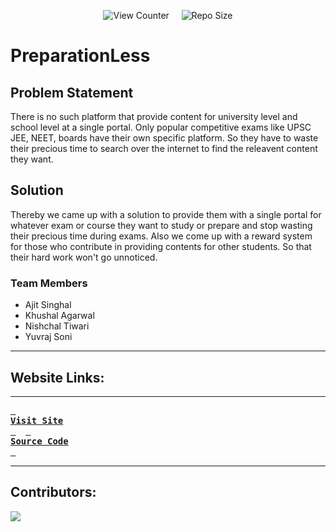 <div align = center>

![View Counter](https://komarev.com/ghpvc/?username=preprationless&label=View%20Counter&color=red&style=flat) &nbsp; &nbsp; ![Repo Size](https://img.shields.io/github/repo-size/Nishchal-Tiwari/preprationless?color=blue)
</div>

# PreparationLess
## Problem Statement

There is no such platform that provide content for university level and school level at a single portal. Only popular competitive exams like UPSC JEE, NEET, boards have their own specific platform. So they have to waste their precious time to search over the internet to find the releavent content they want.

## Solution

Thereby we came up with a solution to provide them with a single portal for whatever exam or course they want to study or prepare and stop wasting their precious time during exams. Also we come up with a reward system for those who contribute in providing contents for other students. So that their hard work won't go unnoticed.

### Team Members

- Ajit Singhal
- Khushal Agarwal
- Nishchal Tiwari
- Yuvraj Soni
---
## Website Links:

---

**[<kbd> <br> **Visit Site** <br> </kbd>][site]** &nbsp;&nbsp;
**[<kbd> <br> **Source Code** <br> </kbd>][sc-zip]**&nbsp;&nbsp;

---

## Contributors:

<a href="https://github.com/Nishchal-Tiwari/preprationless/graphs/contributors" target="blank"> <img src="https://contrib.rocks/image?repo=Khushal-ag/PreparationLess&max=500" /></a>



<!----------------------------------{ Links }--------------------------------->

[site]: https://github.com/Nishchal-Tiwari/preprationless.git

<!--------------------------------{ source code }------------------------------->

[sc-zip]: https://github.com/Nishchal-Tiwari/preprationless.git
